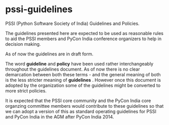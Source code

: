 pssi-guidelines
===============

PSSI (Python Software Society of India) Guidelines and Policies.

The guidelines presented here are expected to be used as reasonable rules to aid the PSSI members and PyCon India conference
organizers to help in decision making.

As of now the guidelines are in draft form.

The word __guideline__ and __policy__ have been used rather interchangeably throughout the guidelines document. As of now there
is no clear demarcation between both these terms - and the general meaning of both is the less stricter meaning of __guidelines__ . However once this document is adopted by the organization some of the guidelines might be converted to more strict
policies.

It is expected that the PSSI core community and the PyCon India core organzing committee members would contribute to these
guidelines so that we can adopt a version of this as standard operating guidelines for PSSI and PyCon India in the AGM
after PyCon India 2014.

